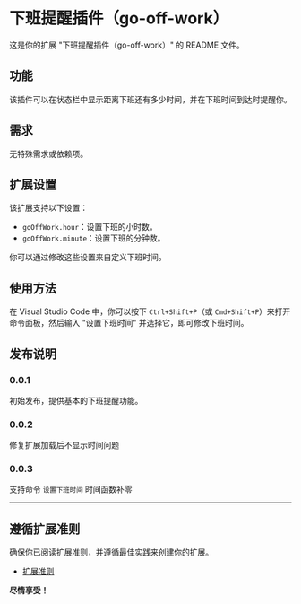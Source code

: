 # 下班提醒插件（go-off-work）

这是你的扩展 "下班提醒插件（go-off-work）" 的 README 文件。

## 功能

该插件可以在状态栏中显示距离下班还有多少时间，并在下班时间到达时提醒你。

## 需求

无特殊需求或依赖项。

## 扩展设置

该扩展支持以下设置：

- `goOffWork.hour`：设置下班的小时数。
- `goOffWork.minute`：设置下班的分钟数。

你可以通过修改这些设置来自定义下班时间。

## 使用方法

在 Visual Studio Code 中，你可以按下 `Ctrl+Shift+P`（或 `Cmd+Shift+P`）来打开命令面板，然后输入 "设置下班时间" 并选择它，即可修改下班时间。

## 发布说明

### 0.0.1

初始发布，提供基本的下班提醒功能。

### 0.0.2

修复扩展加载后不显示时间问题

### 0.0.3

支持命令  `设置下班时间` 时间函数补零

---

## 遵循扩展准则

确保你已阅读扩展准则，并遵循最佳实践来创建你的扩展。

* [扩展准则](https://code.visualstudio.com/api/references/extension-guidelines)

**尽情享受！**

